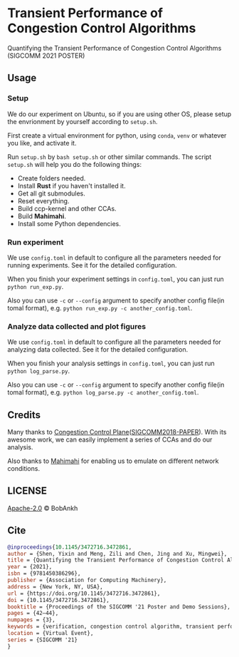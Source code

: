 # Transient Performance of Congestion Control Algorithms

Quantifying the Transient Performance of Congestion Control Algorithms (SIGCOMM 2021 POSTER)

## Usage

### Setup

We do our experiment on Ubuntu, so if you are using other OS, please setup the envrionment by yourself according to `setup.sh`.

First create a virtual environment for python, using `conda`, `venv` or whatever you like, and activate it.

Run `setup.sh` by `bash setup.sh` or other similar commands. The script `setup.sh` will help you do the following things:

- Create folders needed.
- Install **Rust** if you haven't installed it.
- Get all git submodules.
- Reset everything.
- Build ccp-kernel and other CCAs.
- Build **Mahimahi**.
- Install some Python dependencies.

### Run experiment

We use `config.toml` in default to configure all the parameters needed for running experiments. See it for the detailed configuration.

When you finish your experiment settings in `config.toml`, you can just run `python run_exp.py`.

Also you can use `-c` or `--config` argument to specify another config file(in tomal format), e.g. `python run_exp.py -c another_config.toml`.

### Analyze data collected and plot figures

We use `config.toml` in default to configure all the parameters needed for analyzing data collected. See it for the detailed configuration.

When you finish your analysis settings in `config.toml`, you can just run `python log_parse.py`.

Also you can use `-c` or `--config` argument to specify another config file(in tomal format), e.g. `python log_parse.py -c another_config.toml`.

## Credits

Many thanks to [Congestion Control Plane](https://ccp-project.github.io/)([SIGCOMM2018-PAPER](https://akshayn.xyz/res/ccp-sigcomm18.pdf)). With its awesome work, we can easily implement a series of CCAs and do our analysis.

Also thanks to [Mahimahi](https://github.com/ravinet/mahimahi) for enabling us to emulate on different network conditions.

## LICENSE

[Apache-2.0](/LICENSE) © BobAnkh

## Cite

```bibtex
@inproceedings{10.1145/3472716.3472861,
author = {Shen, Yixin and Meng, Zili and Chen, Jing and Xu, Mingwei},
title = {Quantifying the Transient Performance of Congestion Control Algorithms},
year = {2021},
isbn = {9781450386296},
publisher = {Association for Computing Machinery},
address = {New York, NY, USA},
url = {https://doi.org/10.1145/3472716.3472861},
doi = {10.1145/3472716.3472861},
booktitle = {Proceedings of the SIGCOMM '21 Poster and Demo Sessions},
pages = {42–44},
numpages = {3},
keywords = {verification, congestion control algorithm, transient performance},
location = {Virtual Event},
series = {SIGCOMM '21}
}
```
